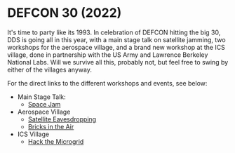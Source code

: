 # DEFCON 30 (2022)

It's time to party like its 1993.  In celebration of DEFCON hitting the big 30, DDS is going all in this year, with a main stage talk on satellite jamming, two workshops for the aerospace village, and a brand new workshop at the ICS village, done in partnership with the US Army and Lawrence Berkeley National Labs.  Will we survive all this, probably not, but feel free to swing by either of the villages anyway.  

For the direct links to the different workshops and events, see below:

* Main Stage Talk:
  * [Space Jam](https://github.com/deptofdefense/dc30-space-jam/) 
* Aerospace Village
  * [Satellite Eavesdropping](./av-satellite-eavesdropping/)
  * [Bricks in the Air](./../2020/bricks-in-the-air/code/)
* ICS Village
  * [Hack the Microgrid](./hack-the-microgrid/)
